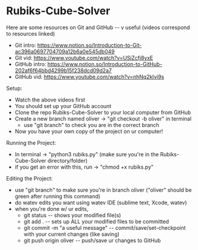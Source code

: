 # Rubiks-Cube-Solver

Here are some resources on Git and GitHub -- v useful (videos correspond to resources linked)
  - Git intro:    https://www.notion.so/Introduction-to-Git-ac396a0697704709a12b6a0e545db049
  - Git vid:      https://www.youtube.com/watch?v=USjZcfj8yxE
  - GitHub intro: https://www.notion.so/Introduction-to-GitHub-202af6f64bbd4299b15f238dcd09d2a7
  - GitHub vid:   https://www.youtube.com/watch?v=nhNq2kIvi9s

Setup:
  - Watch the above videos first
  - You should set up your GitHub account
  - Clone the repo Rubiks-Cube-Solver to your local computer from GitHub
  - Create a new branch named oliver  ->  "git checkout -b oliver" in terminal
    - use "git branch" to check you are in the correct branch
  - Now you have your own copy of the project on ur computer!

Running the Project:
  - In terminal -> "python3 rubiks.py" (make sure you're in the Rubiks-Cube-Solver directory/folder)
  - if you get an error with this, run -> "chmod +x rubiks.py"
  
Editing the Project:
  - use "git branch" to make sure you're in branch oliver ("oliver" should be green after running this command)
  - do watev edits you want using watev IDE (sublime text, Xcode, watev)
  - when you're done w/ ur edits, 
    - git status                        -- shows your modified file(s)
    - git add .                         -- sets up ALL your modified files to be committed
    - git commit -m "a useful message"  -- commit/save/set-checkpoint with your current changes (like saving)
    - git push origin oliver            -- push/save ur changes to GitHub

  


